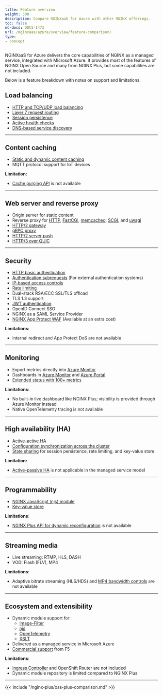 ```yaml
---
title: Feature overview
weight: 300
description: Compare NGINXaaS for Azure with other NGINX offerings.
toc: false
nd-docs: DOCS-1473
url: /nginxaas/azure/overview/feature-comparison/
type:
- concept
---
```


NGINXaaS for Azure delivers the core capabilities of NGINX as a managed service, integrated with Microsoft Azure. It provides most of the features of NGINX Open Source and many from NGINX Plus, but some capabilities are not included.

Below is a feature breakdown with notes on support and limitations.


## Load balancing

- [HTTP and TCP/UDP load balancing](https://docs.nginx.com/nginx/admin-guide/load-balancer/http-load-balancer/)
- [Layer 7 request routing](https://www.nginx.org/en/docs/http/ngx_http_core_module.html#location)
- [Session persistence](https://docs.nginx.com/nginx/admin-guide/load-balancer/http-load-balancer/#enabling-session-persistence)
- [Active health checks](https://docs.nginx.com/nginx/admin-guide/load-balancer/http-health-check/)
- [DNS-based service discovery](https://nginx.org/en/docs/http/ngx_http_upstream_module.html#service)

---

## Content caching

- [Static and dynamic content caching](https://docs.nginx.com/nginx/admin-guide/content-cache/content-caching/)
- MQTT protocol support for IoT devices

**Limitation:**

- [Cache purging API](https://docs.nginx.com/nginx/admin-guide/content-cache/content-caching/#purging-content-from-the-cache) is not available

---

## Web server and reverse proxy

- Origin server for static content  
- Reverse proxy for [HTTP](https://nginx.org/en/docs/http/ngx_http_proxy_module.html), [FastCGI](https://nginx.org/en/docs/http/ngx_http_fastcgi_module.html), [memcached](https://nginx.org/en/docs/http/ngx_http_memcached_module.html), [SCGI](https://nginx.org/en/docs/http/ngx_http_scgi_module.html), and [uwsgi](https://nginx.org/en/docs/http/ngx_http_uwsgi_module.html)
- [HTTP/2 gateway](https://www.nginx.org/en/docs/http/ngx_http_v2_module.html)
- [gRPC proxy](https://nginx.org/en/docs/http/ngx_http_grpc_module.html)
- [HTTP/2 server push](https://nginx.org/en/docs/http/ngx_http_v2_module.html#http2_push)
- [HTTP/3 over QUIC](https://nginx.org/en/docs/http/ngx_http_v3_module.html)

---

## Security

- [HTTP basic authentication](https://www.nginx.org/en/docs/http/ngx_http_auth_basic_module.html)
- [Authentication subrequests](https://nginx.org/en/docs/http/ngx_http_auth_request_module.html) (For external authentication systems)
- [IP-based access controls](https://nginx.org/en/docs/http/ngx_http_access_module.html)
- [Rate limiting](https://blog.nginx.org/blog/rate-limiting-nginx)
- Dual-stack RSA/ECC SSL/TLS offload
- TLS 1.3 support
- [JWT authentication](https://nginx.org/en/docs/http/ngx_http_auth_jwt_module.html)
- OpenID Connect SSO
- NGINX as a SAML Service Provider  
- [NGINX App Protect WAF](https://www.f5.com/products/nginx/nginx-app-protect) (Available at an extra cost)  

**Limitations:** 

- Internal redirect and App Protect DoS are not available

---

## Monitoring

- Export metrics directly into [Azure Monitor](https://learn.microsoft.com/en-us/azure/azure-monitor/overview)
- Dashboards in [Azure Monitor](https://learn.microsoft.com/en-us/azure/azure-monitor/overview) and [Azure Portal](https://azure.microsoft.com/en-us/get-started/azure-portal)
- [Extended status with 100+ metrics](https://docs.nginx.com/nginx/admin-guide/monitoring/live-activity-monitoring/)

**Limitations:**  

- No built-in live dashboard like NGINX Plus; visibility is provided through Azure Monitor instead
- Native OpenTelemetry tracing is not available

---

## High availability (HA)

- [Active-active HA](https://docs.nginx.com/nginx/admin-guide/high-availability/)
- [Configuration synchronization across the cluster](https://docs.nginx.com/nginx/admin-guide/high-availability/configuration-sharing/)
- [State sharing](https://docs.nginx.com/nginx/admin-guide/high-availability/zone_sync/) for session persistence, rate limiting, and key-value store

**Limitation:**

- [Active-passive HA](https://docs.nginx.com/nginx/admin-guide/high-availability/) is not applicable in the managed service model

---

## Programmability

- [NGINX JavaScript (njs) module](https://www.f5.com/company/blog/nginx/harnessing-power-convenience-of-javascript-for-each-request-with-nginx-javascript-module)
- [Key-value store](https://nginx.org/en/docs/http/ngx_http_keyval_module.html)

**Limitations:**  

- [NGINX Plus API for dynamic reconfiguration](https://docs.nginx.com/nginx/admin-guide/load-balancer/dynamic-configuration-api/) is not available

---

## Streaming media

- Live streaming: RTMP, HLS, DASH
- VOD: Flash (FLV), MP4

**Limitations:** 

- Adaptive bitrate streaming (HLS/HDS) and [MP4 bandwidth controls](https://nginx.org/en/docs/http/ngx_http_mp4_module.html) are not available

---

## Ecosystem and extensibility

- Dynamic module support for:  
  - [Image-Filter](https://nginx.org/en/docs/http/ngx_http_image_filter_module.html)
  - [njs](https://nginx.org/en/docs/njs/)
  - [OpenTelemetry](https://nginx.org/en/docs/ngx_otel_module.html)
  - [XSLT](https://nginx.org/en/docs/http/ngx_http_xslt_module.html)
- Delivered as a managed service in Microsoft Azure
- [Commercial support](https://my.f5.com/manage/s/article/K000140156/) from F5

**Limitations:**  

- [Ingress Controller](https://www.f5.com/products/nginx/nginx-ingress-controller) and OpenShift Router are not included
- Dynamic module repository is limited compared to NGINX Plus

---

{{< include "/nginx-plus/oss-plus-comparison.md" >}}
